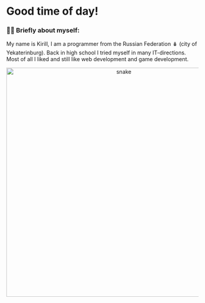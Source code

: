 # Good time of day!

### 👨‍💻 Briefly about myself:
My name is Kirill, I am a programmer from the Russian Federation 🪆 (city of Yekaterinburg). Back in high school I tried myself in many IT-directions. Most of all I liked and still like web development and game development.

<p align="center">
 <img width="600" src="assets/github-snake.svg" alt="snake"/>
</p>
